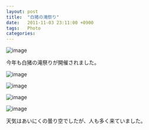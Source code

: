 ```yaml
---
layout: post
title:  "白猪の滝祭り"
date:   2011-11-03 23:11:00 +0900
tags:   Photo
categories: 
---
```


![image](https://lh3.googleusercontent.com/0LCxWLiuOqB6uCUzU-zwkL3IYcu4RVGrx4ozUyvE3AqaITu3CyTW5p0nP7ZTgQ9YcsMnIgUBQEGcy3MV42Y_-H3jgT3lMFYK0zW5tqhu7xxdLxHOvVea_qYLL2CH6N4dN1escUdlO7mcwW9M5ZyqNTzFBgAsUpA4hrqWZSXNsgKrSLb8RKFcaGB8R1FLENNcWOBL7av8KWWI2wbDBiaK1y-WoUeHGzte0ejHt4s8SdaGihgBEDv2OIOTT-LcnhyCCO8zAtUP0Ua_6B3g7CzLVGGVy0bNO8cvGUSyn1RVcQPHijPYb5XvGaIdzPDV4-i9gplpMSqL3utCdBk1Wtvzet4amr2btP8APIkP47ZvBH178VjhsD_QZXJuA24is77pFCu9S_d1GatjDNau6sLmZ-TuNoo_VNG7-XZjPk0mD_KtAn_Y7PP44-0EVIEW6krFUPWH-ojEKw4ttkKEFz4MgD8A6D8KHhe6mM7FQw8rgJSaoso4v_lq00FC7DsuRRYksgS8RRpHOK3BQetIAJD_2jiFevHMZS8E6JTizcb-Ztj-wjezGMkXbuKx0mNdnBk5_TMn=w960-h639-no)

今年も白猪の滝祭りが開催されました。

![image](https://lh3.googleusercontent.com/Ky0u_Up41iwK54j0vxWAChFNvyVdUNr3r3II6SNh43Jq0_m8jwGyOawkcdBb3_YRF_L4KMn5Ouj3RppxZJfLliNAw3Ya-Y3w4Zxxfd5tWnHdiUs_djF5kJT5xZSAzLTguZ4Tg_-8zofSTPcjUCWlsIjLF89pjghFsOG-SczXHbYy0KKlK5SqbnVCXrpuP-5dcWBJhlw5dR40sRkj2CjoEbM5cvSHwAxKNNQ63ssYay_knoxopniASeocufCF_hPVWbsuCCUpscxANUj0adAVb5WbsWtU_T-MiTPT0g2EKpHRiX3GCFw_UEFAaMnbC51QrePO8ghuE4drd_WjtdV8IuE-3HbS2EcPLHkJGnl0x9uxCPj9XQT93XwrIyWZU4lJFc8-_gbc12z0tr2Fzx-Uelu2VHA7551VYqPpbmdbYChn4QX7-w9Z5GpM_ik3gtMEGCDgdkjFzKtbf2rs_HJzLRfCdqQjl43sezZt6MQZKABpWSlLe23ndTR8QLd-AALpeXQu-DATdLhhl0AMK8sIyrsEQv7-TdoGzbus-9t_9liCC7jM275EFkZE3LyteJGIDCL7=w960-h639-no)

![image](https://lh3.googleusercontent.com/yt1qwNDWy2K8KFVf1RU_QRNkhsIlbCFc7UXyjxD95ncL5xvJLntJn8mSp44MRPnlXJ_IqE7-kZYK3H_Qrg3pQoLBtrV-pJ69NOorGc7Lq0FRK_Z8Ggy9W2hyQ7w-OMZ9dCPexpPj8Mb5OQpzbLJ1S3EqKDnJ3EyhzV_rprsuAco4O_dYuNDhk8vGWMLtogKpB3vSmgVqifPgUKuuST8hfMoncQhuDpxxH0cUaG9lLnBFdzpID2g8tytDg5o91nnUBiUCpijHFqNTJHGgJwenCGf0-fEEFW5cAbDRf2LUUIkFqo8OSyZBWuLSHSwWPex5eAhVRqLS9oi-Oesi_RqsYdmY919Zs6a_9KPt9g2QKu3o3h4y3TbgLg6ePpnmKYQwbgidHYW-A6EjG6wAK4YDEgS6fKJeTmu64777vqR12U5lni5XahhFxmf8RoyqlUwb5JFsMynWZ3nqylfd2stiL_zSzpLbXnWP2XW1yrH8kNRAF3Eq1LsVby2HYzn0P5-Nw83MR2L17bU9q0OzgdjQzB5b56wI7OXvQ6tqL-GS3SZMM0Gnu0-wRVgS5e8Juzj4aGeE=w1481-h985-no)

![image](https://lh3.googleusercontent.com/10lrTG8AC6xjOk6mH-bHUdbaA5C05Z4NqiBVQV4BetLaJsOruwBjPwGyVq04lq_BNlsKNMq1KNgAehFfnxkFJ3wGlT7EONr_FRjDttbome5FG1c8400Jf03fTcI_iRqoWv53nAHzbCIrU68k14AtAkCKz9JAZ3ES3lPbgttgujBpgb5c-uKSwidxdtKx9His9GP9X19Ys9hs46fc5bzlhQ5GwHWLn8Jkck8XnEudK-AiS6ZPiyAv6HlM_hMJ8wi1Vv8Bayp659mHFop8onffKL-nyxXrHQKWG_qXwYg1Hu_GK797UvfMeQpOKYxnVKTPE-ddzdxJdoCCWgYdAhOP_BvWlIWIEdSaY_qoCAdDEbLZB1z5C9-j00SmMKu63A38006GEy95pfzD-7DbUCh7tnLFZm4fc5BporYEF9UbsdBj93Ph_i0GK2l1qzeR0yGXGe2e5XAAny0ztRJMtfB3icsjMOwwz3EGL_0riuzpd7I9Y4uhWIiN17r195w930ygDzJOvi45UADChpkQDJ9e_JDTQxWgYC-fNYr5SVUpodDXEJhe53JY1WatSZQoHqS66bk4=w1280-h852-no)

![image](https://lh3.googleusercontent.com/tPnoEyv14kMN_cG5QyXLhYd5BRtya3dUgwR_RTqDcRZobCmjI-40anFsL1O9XfAEwwhf1BMsnCL_CwR7hmfxxBK06B4swnh8U9bOXnlkoAHOyBasrCGTGdeA8-9FnJ2hfZT8XyM0cGnayFlC_gBBoIxeVFUtqb_gJGHcDwh24x9MI83Rk8NrCQrw8Ws3FxcF83K2iCcwBOTQXHTBItar7tBjtCQlMOBED04VvpOo48DVeQasUDzMLmhKesbsq6gbTB3DWtunA_27uFYc2wQd_gxVkk85Wr2PjCgvVcEKYHZzsidS-8RQhBiq_Jy3PIWaj1ELV-IZ_KItclyOT6hu4nlqu3dA7n_y9yUu2pfefpqq_9jERGS5ihCRsitCl_80TmhW2wS9pfyE6o1LPpjLJ2OeHjJjFGNAGM5DPOD--gbqyCaB1v-goP4KYrsdx1wskrcrNNXs32nyzfOufo99kEaGrVa0PjIQ__Jt7OCatoldaC9RXUeeiYzukiS1kpf2fHn5-7kfKyRS5cjbsj0Vf5N2qHObrrQ5Y6oW8qUlHwEeH7LPBFR2pW-5zfNKXCT-nTwb=w920-h613-no)

天気はあいにくの曇り空でしたが、人も多く来ていました。

